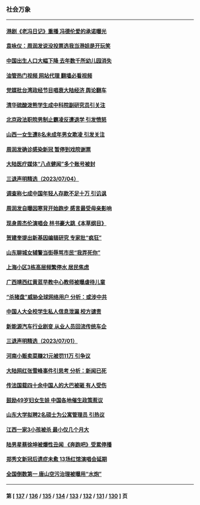 ### 社会万象
---
#### [港剧《老冯日记》重播 冯德伦爱的承诺曝光](../../pages/ncid282/n14029085.md?07061245) 
#### [袁咏仪：周润发说没投票选我当港姐是开玩笑](../../pages/ncid282/n14029038.md?07061245) 
#### [中国出生人口大幅下降 去年数千所幼儿园消失](../../pages/ncid282/n14029089.md?07061245) 
#### [油管热门视频 网站代理 翻墙必看视频](http://138.2.39.72:81/youtube.html?epic-marker?07061245)
#### [党媒批台湾政经节目唱衰大陆经济 舆论翻车](../../pages/ncid282/n14029066.md?07061245) 
#### [清华硫酸泼熊学生成中科院副研究员引关注](../../pages/ncid282/n14028738.md?07061245) 
#### [北京政法职院男制止霸凌反遭退学 引发愤怒](../../pages/ncid282/n14028415.md?07061245) 
#### [山西一女生遭8名未成年男女欺凌 引发关注](../../pages/ncid282/n14028411.md?07061245) 
#### [周润发确诊感染新冠 暂停到戏院谢票](../../pages/ncid282/n14028270.md?07061245) 
#### [大陆医疗媒体“八点健闻”多个账号被封](../../pages/ncid282/n14028029.md?07061245) 
#### [三退声明精选（2023/07/04）](../../pages/ncid282/n14028209.md?07061245) 
#### [调查称七成中国年轻人存款不足十万 引讥讽](../../pages/ncid282/n14027830.md?07061245) 
#### [周润发自曝因寒背开始跑步 感言最受母亲影响](../../pages/ncid282/n14027693.md?07061245) 
#### [现身周杰伦演唱会 林书豪大跳《本草纲目》](../../pages/ncid282/n14027653.md?07061245) 
#### [贺建奎提出新基因编辑研究 专家批“疯狂”](../../pages/ncid282/n14027624.md?07061245) 
#### [山东聊城女辅警当街辱骂市民“我弄死你”](../../pages/ncid282/n14027375.md?07061245) 
#### [上海小区3栋高层频繁停水 居民焦虑](../../pages/ncid282/n14027282.md?07061245) 
#### [广西靖西红黄蓝早教中心教师被曝虐待儿童](../../pages/ncid282/n14027097.md?07061245) 
#### [“杀猪盘”威胁全球网络用户 分析：或涉中共](../../pages/ncid282/n14026940.md?07061245) 
#### [中国人大全校学生私人信息泄漏 校方谴责](../../pages/ncid282/n14026749.md?07061245) 
#### [新能源汽车行业剧变 从业人员回流传统车企](../../pages/ncid282/n14026592.md?07061245) 
#### [三退声明精选（2023/07/01）](../../pages/ncid282/n14026517.md?07061245) 
#### [河南小贩卖菜赚21元被罚11万 引争议](../../pages/ncid282/n14026477.md?07061245) 
#### [大陆网红张雪峰事件引思考 分析：新闻已死](../../pages/ncid282/n14026236.md?07061245) 
#### [传法国载四十余中国人的大巴被砸 有人受伤](../../pages/ncid282/n14026253.md?07061245) 
#### [鼓励49岁妇女生娃 中国各地催生政策惹议](../../pages/ncid282/n14026235.md?07061245) 
#### [山东大学拟聘2名硕士为公寓管理员 引热议](../../pages/ncid282/n14026174.md?07061245) 
#### [江西一家3小孩被杀 最小仅几个月大](../../pages/ncid282/n14026130.md?07061245) 
#### [陆男星蔡徐坤被爆性丑闻 《奔跑吧》受累停播](../../pages/ncid282/n14025960.md?07061245) 
#### [郑秀文新冠后遗症未愈 13场红馆演唱会延期](../../pages/ncid282/n14025897.md?07061245) 
#### [全国倒数第一 唐山空污治理被曝用“水炮”](../../pages/ncid282/n14025947.md?07061245) 

---
#### 第 [ [137](./137.md?07061245) / [136](./136.md?07061245) / [135](./135.md?07061245) / [134](./134.md?07061245) / [133](./133.md?07061245) / [132](./132.md?07061245) / [131](./131.md?07061245) / [130](./130.md?07061245) ] 页
